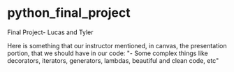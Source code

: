 # python_final_project
Final Project- Lucas and Tyler

Here is something that our instructor mentioned, in canvas, the presentation portion, that we should have in our code:
"- Some complex things like decorators, iterators, generators, lambdas, beautiful and clean code, etc" 


